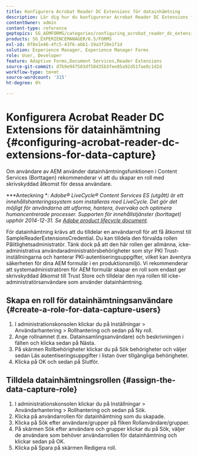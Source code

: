 ```yaml
---
title: Konfigurera Acrobat Reader DC Extensions för datainhämtning
description: Lär dig hur du konfigurerar Acrobat Reader DC Extensions för datainhämtning.
contentOwner: admin
content-type: reference
geptopics: SG_AEMFORMS/categories/configuring_acrobat_reader_dc_extensions
products: SG_EXPERIENCEMANAGER/6.5/FORMS
exl-id: 0f8e1e46-4fc5-43f6-abb1-19a3f20e1f1d
solution: Experience Manager, Experience Manager Forms
role: User, Developer
feature: Adaptive Forms,Document Services,Reader Extensions
source-git-commit: d7b9e947503df58435b3fee85a92d51fae8c1d2d
workflow-type: tm+mt
source-wordcount: '315'
ht-degree: 0%

---
```


# Konfigurera Acrobat Reader DC Extensions för datainhämtning {#configuring-acrobat-reader-dc-extensions-for-data-capture}

Om användare av AEM använder datainhämtningsfunktionen i Content Services (Borttagen) rekommenderar vi att du skapar en roll med skrivskyddad åtkomst för dessa användare.

***Anteckning **: Adobe® LiveCycle® Content Services ES (utgått) är ett innehållshanteringssystem som installeras med LiveCycle. Det gör det möjligt för användarna att utforma, hantera, övervaka och optimera humancentrerade processer. Supporten för innehållstjänster (borttaget) upphör 2014-12-31. Se [Adobe product lifecycle document](https://helpx.adobe.com/support/programs/eol-matrix.html).*

För datainhämtning krävs att du tilldelar en användarroll för att få åtkomst till SampleReaderExtensionsCredential. Du kan tilldela den förvalda rollen Pålitlighetsadministratör. Tänk dock på att den här rollen ger allmänna, icke-administrativa användaradministratörsbehörigheter som styr PKI Trust-inställningarna och hanterar PKI-autentiseringsuppgifter, vilket kan äventyra säkerheten för dina AEM formulär i en produktionsmiljö. Vi rekommenderar att systemadministratören för AEM formulär skapar en roll som endast ger skrivskyddad åtkomst till Trust Store och tilldelar den nya rollen till icke-administratörsanvändare som använder datainhämtning.

## Skapa en roll för datainhämtningsanvändare {#create-a-role-for-data-capture-users}

1. I administrationskonsolen klickar du på Inställningar > Användarhantering > Rollhantering och sedan på Ny roll.
1. Ange rollnamnet (t.ex. Datainsamlingsanvändare) och beskrivningen i fälten och klicka sedan på Nästa.
1. På skärmen Rollbehörigheter klickar du på Sök behörigheter och väljer sedan Läs autentiseringsuppgifter i listan över tillgängliga behörigheter.
1. Klicka på OK och sedan på Slutför.

## Tilldela datainhämtningsrollen {#assign-the-data-capture-role}

1. I administrationskonsolen klickar du på Inställningar > Användarhantering > Rollhantering och sedan på Sök.
1. Klicka på användarrollen för datainhämtning som du skapade.
1. Klicka på Sök efter användare/grupper på fliken Rollanvändare/grupper.
1. På skärmen Sök efter användare och grupper klickar du på Sök, väljer de användare som behöver användarrollen för datainhämtning och klickar sedan på OK.
1. Klicka på Spara på skärmen Redigera roll.

